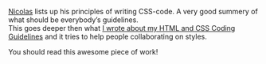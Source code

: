 
<a href="http://nicolasgallagher.com/">Nicolas</a> lists up his principles of writing CSS-code. A very good summery of what should be everybody’s guidelines.<br>
This goes deeper then what <a href="https://hansreinl.de/archive/my-coding-style-and-guidelines/">I wrote about my HTML and CSS Coding Guidelines</a> and it tries to help people collaborating on styles.

You should read this awesome piece of work!
